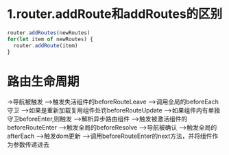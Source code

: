 # 1.router.addRoute和addRoutes的区别
```js
router.addRoutes(newRoutes)
for(let item of newRoutes) {
  router.addRoute(item)
}
```

# 路由生命周期
->导航被触发
-->触发失活组件的beforeRouteLeave
-->调用全局的beforeEach守卫
-->如果是重新加载复用组件处罚beforeRouteUpdate
-->如果组件内有单独守卫beforeEnter,则触发
-->解析异步路由组件
-->触发被激活组件的beforeRouteEnter
-->触发全局的beforeResolve
-->导航被确认
-->触发全局的afterEach
-->触发dom更新
-->调用beforeRouteEnter的next方法，并将组件作为参数传递进去